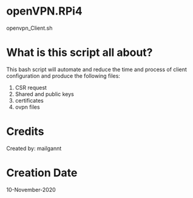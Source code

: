 # openVPN.RPi4
openvpn_Client.sh

# What is this script all about?
This bash script will automate and reduce the time and process of client configuration and produce the following files:
1. CSR request
2. Shared and public keys
3. certificates
4. ovpn files

# Credits
Created by: mailgannt

# Creation Date
10-November-2020
